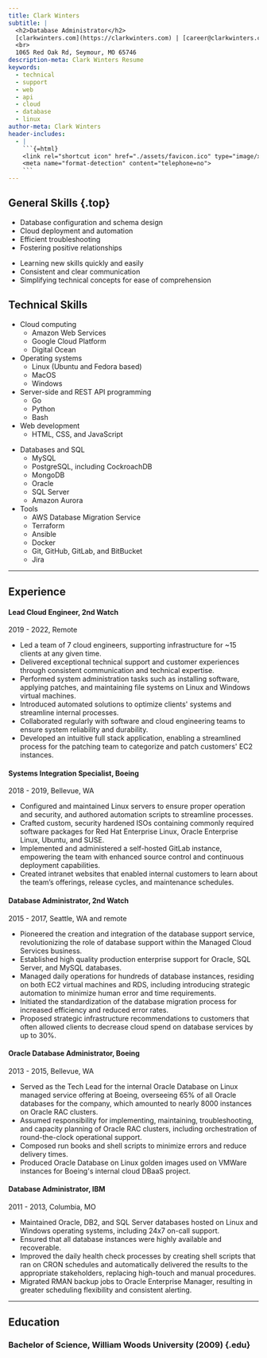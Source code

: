 ```yaml
---
title: Clark Winters
subtitle: |
  <h2>Database Administrator</h2>
  [clarkwinters.com](https://clarkwinters.com) | [career@clarkwinters.com](mailto:career@clarkwinters.com) | [417-880-6924](tel:+14178806924)
  <br>
  1065 Red Oak Rd, Seymour, MO 65746
description-meta: Clark Winters Resume
keywords:
  - technical
  - support
  - web
  - api
  - cloud
  - database
  - linux
author-meta: Clark Winters
header-includes:
  - |
    ```{=html}
    <link rel="shortcut icon" href="./assets/favicon.ico" type="image/x-icon">
    <meta name="format-detection" content="telephone=no">
    ```
---
```


<!-- markdownlint-disable MD033 MD001 -->

## General Skills {.top}

<div class="skills">
<div>

- Database configuration and schema design
- Cloud deployment and automation
- Efficient troubleshooting
- Fostering positive relationships

</div>

<div>

- Learning new skills quickly and easily
- Consistent and clear communication
- Simplifying technical concepts for ease of comprehension

</div>
</div>

## Technical Skills

<div class="skills">
<div>

- Cloud computing
  - Amazon Web Services
  - Google Cloud Platform
  - Digital Ocean
- Operating systems
  - Linux (Ubuntu and Fedora based)
  - MacOS
  - Windows
- Server-side and REST API programming
  - Go
  - Python
  - Bash
- Web development
  - HTML, CSS, and JavaScript

</div>
<div>

- Databases and SQL
  - MySQL
  - PostgreSQL, including CockroachDB
  - MongoDB
  - Oracle
  - SQL Server
  - Amazon Aurora
- Tools
  - AWS Database Migration Service
  - Terraform
  - Ansible
  - Docker
  - Git, GitHub, GitLab, and BitBucket
  - Jira

</div>
</div>

---

<div class="xp"><!-- keep div -->

## Experience

<div class="job"><!-- keep div -->

#### Lead Cloud Engineer, 2nd Watch

2019 - 2022, Remote

- Led a team of 7 cloud engineers, supporting infrastructure for ~15 clients at any given time.
- Delivered exceptional technical support and customer experiences through consistent communication and technical expertise.
- Performed system administration tasks such as installing software, applying patches, and maintaining file systems on Linux and Windows virtual machines.
- Introduced automated solutions to optimize clients' systems and streamline internal processes.
- Collaborated regularly with software and cloud engineering teams to ensure system reliability and durability.
- Developed an intuitive full stack application, enabling a streamlined process for the patching team to categorize and patch customers' EC2 instances.

</div>

<div class="job"><!-- keep div -->

#### Systems Integration Specialist, Boeing

2018 - 2019, Bellevue, WA

- Configured and maintained Linux servers to ensure proper operation and security, and authored automation scripts to streamline processes.
- Crafted custom, security hardened ISOs containing commonly required software packages for Red Hat Enterprise Linux, Oracle Enterprise Linux, Ubuntu, and SUSE.
- Implemented and administered a self-hosted GitLab instance, empowering the team with enhanced source control and continuous deployment capabilities.
- Created intranet websites that enabled internal customers to learn about the team’s offerings, release cycles, and maintenance schedules.

</div>

<div class="job"><!-- keep div -->

#### Database Administrator, 2nd Watch

2015 - 2017, Seattle, WA and remote

- Pioneered the creation and integration of the database support service, revolutionizing the role of database support within the Managed Cloud Services business.
- Established high quality production enterprise support for Oracle, SQL Server, and MySQL databases.
- Managed daily operations for hundreds of database instances, residing on both EC2 virtual machines and RDS, including introducing strategic automation to minimize human error and time requirements.
- Initiated the standardization of the database migration process for increased efficiency and reduced error rates.
- Proposed strategic infrastructure recommendations to customers that often allowed clients to decrease cloud spend on database services by up to 30%.

</div>

<div class="job"><!-- keep div -->

#### Oracle Database Administrator, Boeing

2013 - 2015, Bellevue, WA

- Served as the Tech Lead for the internal Oracle Database on Linux managed service offering at Boeing, overseeing 65% of all Oracle databases for the company, which amounted to nearly 8000 instances on Oracle RAC clusters.
- Assumed responsibility for implementing, maintaining, troubleshooting, and capacity planning of Oracle RAC clusters, including orchestration of round-the-clock operational support.
- Composed run books and shell scripts to minimize errors and reduce delivery times.
- Produced Oracle Database on Linux golden images used on VMWare instances for Boeing's internal cloud DBaaS project.

</div>

<div class="job"><!-- keep div -->

#### Database Administrator, IBM

2011 - 2013, Columbia, MO

- Maintained Oracle, DB2, and SQL Server databases hosted on Linux and Windows operating systems, including 24x7 on-call support.
- Ensured that all database instances were highly available and recoverable.
- Improved the daily health check processes by creating shell scripts that ran on CRON schedules and automatically delivered the results to the appropriate stakeholders, replacing high-touch and manual procedures.
- Migrated RMAN backup jobs to Oracle Enterprise Manager, resulting in greater scheduling flexibility and consistent alerting.

</div>

</div>
<!-- <p class="spacer"></p> -->

---

<div>

## Education

### Bachelor of Science, William Woods University (2009) {.edu}

</div>
